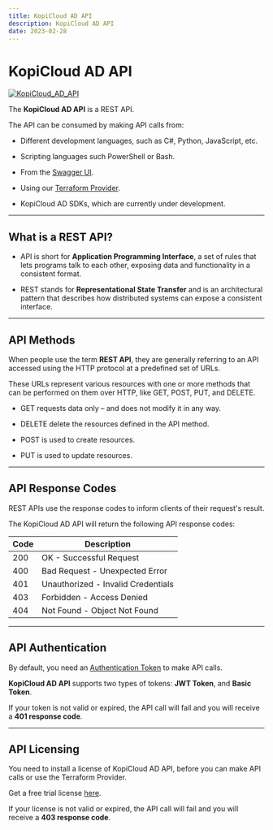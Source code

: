 ```yaml
---
title: KopiCloud AD API
description: KopiCloud AD API
date: 2023-02-28
---
```


# KopiCloud AD API
[![KopiCloud_AD_API](https://img.shields.io/badge/kopiCloud_ad-v1.0+-blueviolet.svg)](https://www.kopicloud-ad-api.com)

The **KopiCloud AD API** is a REST API.

The API can be consumed by making API calls from:

- Different development languages, such as C#, Python, JavaScript, etc.

- Scripting languages such PowerShell or Bash.

- From the [Swagger UI](swagger-ui.md).

- Using our [Terraform Provider](..terraform/terraform.md).

- KopiCloud AD SDKs, which are currently under development.

----

## What is a REST API?

* API is short for **Application Programming Interface**, a set of rules that lets programs talk to each other, exposing data and functionality in a consistent format.

* REST stands for **Representational State Transfer** and is an architectural pattern that describes how distributed systems can expose a consistent interface.

----

## API Methods

When people use the term **REST API**, they are generally referring to an API accessed using the HTTP protocol at a predefined set of URLs.

These URLs represent various resources with one or more methods that can be performed on them over HTTP, like GET, POST, PUT, and DELETE.

- <span class="btn-get">GET</span> requests data only – and does not modify it in any way.

- <span class="btn-delete">DELETE</span> delete the resources defined in the API method.

- <span class="btn-post">POST</span> is used to create resources.

- <span class="btn-put">PUT</span> is used to update resources.

----

## API Response Codes

REST APIs use the response codes to inform clients of their request's result.

The KopiCloud AD API will return the following API response codes:

| Code | Description                        |
| ---- | ---------------------------------- |
| 200	 | OK - Successful Request            |
| 400	 | Bad Request - Unexpected Error     |
| 401	 | Unauthorized - Invalid Credentials |
| 403	 | Forbidden - Access Denied          |
| 404	 | Not Found - Object Not Found       |

----

## API Authentication

By default, you need an [Authentication Token](..authentication/token-authentication.md) to make API calls.

**KopiCloud AD API** supports two types of tokens: **JWT Token**, and **Basic Token**.

If your token is not valid or expired, the API call will fail and you will receive a **401 response code**.

----

## API Licensing

You need to install a license of KopiCloud AD API, before you can make API calls or use the Terraform Provider.

Get a free trial license [here](https://www.kopicloud-ad-api.com/trial).

If your license is not valid or expired, the API call will fail and you will receive a **403 response code**.

